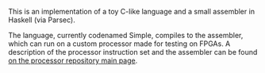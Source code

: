 This is an implementation of a toy C-like language and a small assembler in Haskell (via Parsec).

The language, currently codenamed Simple, compiles to the assembler, which can run on a custom processor made for testing on FPGAs. A description of the processor instruction set and the assembler can be found [on the processor repository main page](https://github.com/gibiansky/experiments/tree/master/cpu).
